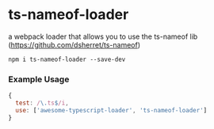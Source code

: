 # ts-nameof-loader
a webpack loader that allows you to use the ts-nameof lib (https://github.com/dsherret/ts-nameof)

`npm i ts-nameof-loader --save-dev`

### Example Usage
```javascript
{ 
  test: /\.ts$/i,
  use: ['awesome-typescript-loader', 'ts-nameof-loader']
}
```
